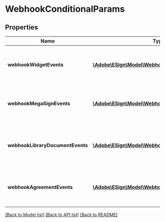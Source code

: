 # WebhookConditionalParams

## Properties
Name | Type | Description | Notes
------------ | ------------- | ------------- | -------------
**webhookWidgetEvents** | [**\Adobe\ESign\Model\WebhookWidgetEvents**](WebhookWidgetEvents.md) | Conditional parameters for webhook widget events | [optional] 
**webhookMegaSignEvents** | [**\Adobe\ESign\Model\WebhookMegaSignEvents**](WebhookMegaSignEvents.md) | Conditional parameters for webhook megasign events | [optional] 
**webhookLibraryDocumentEvents** | [**\Adobe\ESign\Model\WebhookLibraryDocumentEvents**](WebhookLibraryDocumentEvents.md) | Conditional parameters for webhook library document events | [optional] 
**webhookAgreementEvents** | [**\Adobe\ESign\Model\WebhookAgreementEvents**](WebhookAgreementEvents.md) | Conditional parameters for webhook agreement events | [optional] 

[[Back to Model list]](../README.md#documentation-for-models) [[Back to API list]](../README.md#documentation-for-api-endpoints) [[Back to README]](../README.md)


